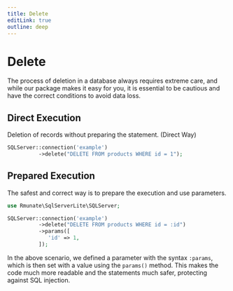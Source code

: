 ```yaml
---
title: Delete
editLink: true
outline: deep
---
```


# Delete

The process of deletion in a database always requires extreme care, and while our package makes it easy for you, it is essential to be cautious and have the correct conditions to avoid data loss.

## Direct Execution

Deletion of records without preparing the statement. (Direct Way)

```php
SQLServer::connection('example')
          ->delete("DELETE FROM products WHERE id = 1");
```

## Prepared Execution

The safest and correct way is to prepare the execution and use parameters.

```php
use Rmunate\SqlServerLite\SQLServer;

SQLServer::connection('example')
          ->delete("DELETE FROM products WHERE id = :id")
          ->params([
             'id' => 1,
          ]);
```

In the above scenario, we defined a parameter with the syntax `:params`, which is then set with a value using the `params()` method. This makes the code much more readable and the statements much safer, protecting against SQL injection.